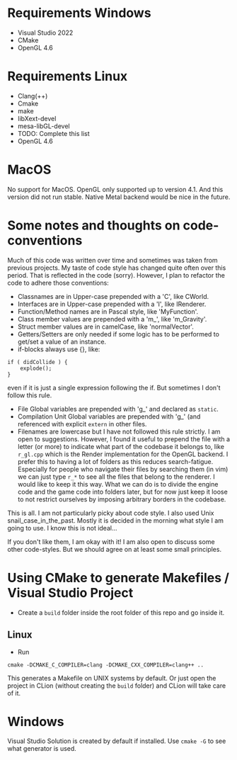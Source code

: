 # Requirements Windows

- Visual Studio 2022
- CMake
- OpenGL 4.6

# Requirements Linux

- Clang(++)
- Cmake
- make
- libXext-devel
- mesa-libGL-devel
- TODO: Complete this list
- OpenGL 4.6

# MacOS

No support for MacOS. OpenGL only supported up to version 4.1.
And this version did not run stable.
Native Metal backend would be nice in the future.

# Some notes and thoughts on code-conventions
Much of this code was written over time and sometimes was taken
from previous projects. My taste of code style has changed quite
often over this period. That is reflected in the code (sorry).
However, I plan to refactor the code to adhere those conventions:

- Classnames are in Upper-case prepended with a 'C', like CWorld.
- Interfaces are in Upper-case prepended with a 'I', like IRenderer.
- Function/Method names are in Pascal style, like 'MyFunction'.
- Class member values are prepended with a 'm_', like 'm_Gravity'.
- Struct member values are in camelCase, like 'normalVector'.
- Getters/Setters are only needed if some logic has to be performed
to get/set a value of an instance. 
- if-blocks always use {}, like:
```
if ( didCollide ) {
    explode();
}   
```
even if it is just a single expression following the if. But sometimes
I don't follow this rule.
- File Global variables are prepended with 'g_' and declared as ```static```.
- Compilation Unit Global variables are prepended with 'g_' (and referenced with explicit
```extern``` in other files.
- Filenames are lowercase but I have not followed this rule strictly. I am open
to suggestions. However, I found it useful to prepend the file with a letter 
(or more) to indicate what part of the codebase it belongs to, like ```r_gl.cpp```
which is the Render implementation for the OpenGL backend. I prefer this to
having a lot of folders as this reduces search-fatigue. Especially for people
who navigate their files by searching them (in vim) we can just type ```r_*```
to see all the files that belong to the renderer. I would like to keep it this way.
What we can do is to divide the engine code and the game code into folders later,
but for now just keep it loose to not restrict ourselves by imposing arbitrary
borders in the codebase.

This is all. I am not particularly picky about code style. I also
used Unix snail_case_in_the_past. Mostly it is decided in the morning
what style I am going to use. I know this is not ideal...

If you don't like them, I am okay with it! I am also open to discuss
some other code-styles. But we should agree on at least some small
principles.

# Using CMake to generate Makefiles / Visual Studio Project
- Create a ```build``` folder inside the root folder of this repo and go inside it.
## Linux
- Run
```
cmake -DCMAKE_C_COMPILER=clang -DCMAKE_CXX_COMPILER=clang++ ..
```
This generates a Makefile on UNIX systems by default. 
Or just open the project in CLion (without creating the ```build``` folder)
and CLion will take care of it.
# Windows
Visual Studio Solution is created by default if installed. Use ```cmake -G``` to see what generator is used.
